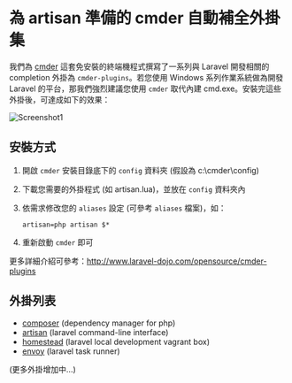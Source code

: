 # 為 artisan 準備的 cmder 自動補全外掛集

我們為 [cmder](http://bliker.github.io/cmder/) 這套免安裝的終端機程式撰寫了一系列與 Laravel 開發相關的 completion 外掛為 `cmder-plugins`。若您使用 Windows 系列作業系統做為開發 Laravel 的平台，那我們強烈建議您使用 `cmder` 取代內建 cmd.exe。安裝完這些外掛後，可達成如下的效果：

![Screenshot1](https://raw.github.com/laravel-dojo/cmder-plugins/master/images/screenshot.gif)

## 安裝方式

1. 開啟 `cmder` 安裝目錄底下的 `config` 資料夾 (假設為 c:\cmder\config)
2. 下載您需要的外掛程式 (如 artisan.lua)，並放在 `config` 資料夾內
3. 依需求修改您的 `aliases` 設定 (可參考 `aliases` 檔案)，如：

    ```
	artisan=php artisan $*
    ```

4. 重新啟動 `cmder` 即可

更多詳細介紹可參考：<http://www.laravel-dojo.com/opensource/cmder-plugins>


## 外掛列表

* [composer](https://getcomposer.org/) (dependency manager for php)
* [artisan](http://laravel.com/docs/4.2/artisan) (laravel command-line interface)
* [homestead](http://laravel.com/docs/4.2/homestead) (laravel local development vagrant box)
* [envoy](http://laravel.com/docs/4.2/ssh#envoy-task-runner) (laravel task runner)

(更多外掛增加中…)